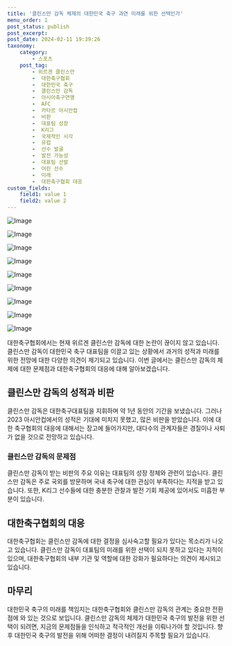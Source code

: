 ```yaml
---
title: '클린스만 감독 체제의 대한민국 축구 과연 미래를 위한 선택인가'
menu_order: 1
post_status: publish
post_excerpt: 
post_date: 2024-02-11 19:39:26
taxonomy:
    category:
        - 스포츠
    post_tag:
        - 위르겐 클린스만
        -  대한축구협회
        -  대한민국 축구
        -  클린스만 감독
        -  아시아축구연맹
        -  AFC
        -  카타르 아시안컵
        -  비판
        -  대표팀 성장
        -  K리그
        -  국제적인 시각
        -  유럽
        -  선수 발굴
        -  발전 가능성
        -  대표팀 선발
        -  어린 선수
        -  미래
        -  대한축구협회 대응
custom_fields:
    field1: value 1
    field2: value 2
---
```


![Image](https://imgnews.pstatic.net/image/413/2024/02/10/0000172496_001_20240210154101385.jpg?type=w647)

![Image](https://imgnews.pstatic.net/image/413/2024/02/10/0000172496_005_20240210154101443.jpg?type=w647)

![Image](https://imgnews.pstatic.net/image/413/2024/02/10/0000172496_002_20240210154101417.jpg?type=w647)

![Image](https://imgnews.pstatic.net/image/413/2024/02/10/0000172496_006_20240210154101450.jpg?type=w647)

![Image](https://imgnews.pstatic.net/image/413/2024/02/10/0000172496_003_20240210154101423.jpg?type=w647)

![Image](https://imgnews.pstatic.net/image/413/2024/02/10/0000172496_004_20240210154101433.jpg?type=w647)

![Image](https://imgnews.pstatic.net/image/413/2024/02/10/0000172496_007_20240210154101456.jpg?type=w647)

![Image](https://imgnews.pstatic.net/image/413/2024/02/10/0000172496_008_20240210154101461.jpg?type=w647)

![Image](https://imgnews.pstatic.net/image/413/2024/02/10/0000172496_009_20240210154101469.jpg?type=w647)

대한축구협회에서는 현재 위르겐 클린스만 감독에 대한 논란이 끊이지 않고 있습니다. 클린스만 감독이 대한민국 축구 대표팀을 이끌고 있는 상황에서 과거의 성적과 미래를 위한 전망에 대한 다양한 의견이 제기되고 있습니다. 이번 글에서는 클린스만 감독의 체제에 대한 문제점과 대한축구협회의 대응에 대해 알아보겠습니다.
## 클린스만 감독의 성적과 비판
클린스만 감독은 대한축구대표팀을 지휘하며 약 1년 동안의 기간을 보냈습니다. 그러나 2023 아시안컵에서의 성적은 기대에 미치지 못했고, 많은 비판을 받았습니다. 이에 대한 축구협회의 대응에 대해서는 장고에 들어가지만, 대다수의 관계자들은 경질이나 사퇴가 없을 것으로 전망하고 있습니다.
### 클린스만 감독의 문제점
클린스만 감독이 받는 비판의 주요 이유는 대표팀의 성장 정체와 관련이 있습니다. 클린스만 감독은 주로 국외를 방문하며 국내 축구에 대한 관심이 부족하다는 지적을 받고 있습니다. 또한, K리그 선수들에 대한 충분한 관찰과 발전 기회 제공에 있어서도 미흡한 부분이 있습니다.
## 대한축구협회의 대응
대한축구협회는 클린스만 감독에 대한 결정을 심사숙고할 필요가 있다는 목소리가 나오고 있습니다. 클린스만 감독이 대표팀의 미래를 위한 선택이 되지 못하고 있다는 지적이 있으며, 대한축구협회의 내부 기관 및 역할에 대한 강화가 필요하다는 의견이 제시되고 있습니다.
## 마무리
대한민국 축구의 미래를 책임지는 대한축구협회와 클린스만 감독의 관계는 중요한 전환점에 와 있는 것으로 보입니다. 클린스만 감독의 체제가 대한민국 축구의 발전을 위한 선택이 되려면, 지금의 문제점들을 인식하고 적극적인 개선을 이뤄나가야 할 것입니다. 향후 대한민국 축구의 발전을 위해 어떠한 결정이 내려질지 주목할 필요가 있습니다.
